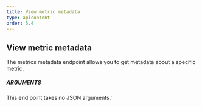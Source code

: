 ```yaml
---
title: View metric metadata
type: apicontent
order: 5.4
---
```

## View metric metadata

The metrics metadata endpoint allows you to get metadata about a specific metric.

##### ARGUMENTS

This end point takes no JSON arguments.'